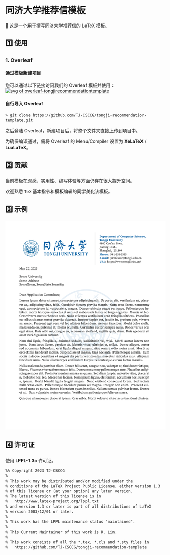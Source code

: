 # 同济大学推荐信模板

:page_facing_up: 这是一个用于撰写同济大学推荐信的 LaTeX 模板。

## :one: 使用

### 1. Overleaf

#### 通过模板新建项目

您可以通过以下链接访问我们的 Overleaf 模板并使用：[![svg of overleaf-tongjirecommendationtemplate](https://img.shields.io/badge/Overleaf-TJ--CSCCG%2Ftongji--recommendation--template-green)](https://www.overleaf.com/latex/templates/tongji-recommendation-template/kdhmbtfyjfpr)

#### 自行导入 Overleaf

```shell
> git clone https://github.com/TJ-CSCCG/tongji-recommendation-template.git
```

之后登陆 Overleaf，新建项目后，将整个文件夹直接上传到项目中。

为确保编译通过，需将 Overleaf 的 Menu/Compiler 设置为 **XeLaTeX** / **LuaLaTeX**。

## :two: 贡献

当前模板在观感、实用性、编写体验等方面仍存在很大提升空间。

欢迎熟悉 `TeX` 基本指令和模板编辑的同学美化该模板。

## :three: 示例

![example-image](example.png)

## :four: 许可证

使用 **LPPL-1.3c** 许可证。

```
%% Copyright 2023 TJ-CSCCG
%
% This work may be distributed and/or modified under the
% conditions of the LaTeX Project Public License, either version 1.3
% of this license or (at your option) any later version.
% The latest version of this license is in
%   http://www.latex-project.org/lppl.txt
% and version 1.3 or later is part of all distributions of LaTeX
% version 2003/12/01 or later.
%
% This work has the LPPL maintenance status "maintained".
%
% This Current Maintainer of this work is R. Lin.
%
% This work consists of all the *.tex, *.cls and *.sty files in
%   https://github.com/TJ-CSCCG/tongji-recommendation-template
```